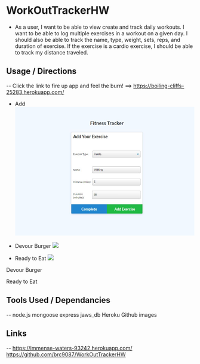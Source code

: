 # WorkOutTrackerHW

* As a user, I want to be able to view create and track daily workouts. I want to be able to log multiple exercises in a workout on a given day. I should also be able to track the name, type, weight, sets, reps, and duration of exercise. If the exercise is a cardio exercise, I should be able to track my distance traveled.

## Usage / Directions
--
Click the link to fire up app and feel the burn! ==> https://boiling-cliffs-25283.herokuapp.com/
* Add 
    ![](./images/addExcercise.JPG )


* Devour Burger
    ![](./assets/Devoured.JPG)
    
    
* Ready to Eat 
    ![](./assets/ReadyToEat.JPG)


Devour Burger 

Ready to Eat 

## Tools Used / Dependancies
--
node.js
mongoose
express
jaws_db
Heroku
Github
images

## Links
--
https://immense-waters-93242.herokuapp.com/
https://github.com/brc9087/WorkOutTrackerHW
